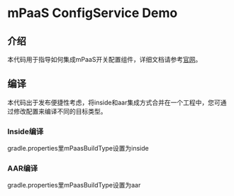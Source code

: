 # mPaaS ConfigService Demo

## 介绍

本代码用于指导如何集成mPaaS开关配置组件，详细文档请参考[官网](https://help.aliyun.com/document_detail/112481.html?spm=a2c4g.11186623.6.944.6f6e2c2eI5MEO4)。


## 编译

本代码出于发布便捷性考虑，将inside和aar集成方式合并在一个工程中，您可通过修改配置来编译不同的目标类型。

### Inside编译
gradle.properties里mPaasBuildType设置为inside

### AAR编译
gradle.properties里mPaasBuildType设置为aar
